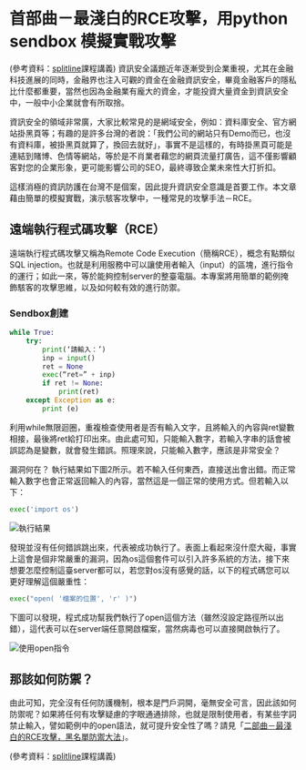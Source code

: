 # 首部曲－最淺白的RCE攻擊，用python sendbox 模擬實戰攻擊
(參考資料：[splitline](https://github.com/splitline/py-sandbox-escape)課程講義)
資訊安全議題近年逐漸受到企業重視，尤其在金融科技進展的同時，金融界也注入可觀的資金在金融資訊安全，畢竟金融客戶的隱私比什麼都重要，當然也因為金融業有龐大的資金，才能投資大量資金到資訊安全中，一般中小企業就會有所取捨。

資訊安全的領域非常廣，大家比較常見的是網域安全，例如：資料庫安全、官方網站掛黑頁等；有趣的是許多台灣的者說：「我們公司的網站只有Demo而已，也沒有資料庫，被掛黑頁就算了，換回去就好」，事實不是這樣的，有時掛黑頁可能是連結到賭博、色情等網站，等於是不肖業者藉您的網頁流量打廣告，這不僅影響顧客對您的企業形象，更可能影響公司的SEO，最終導致企業未來性大打折扣。

這樣消極的資訊防護在台灣不是個案，因此提升資訊安全意識是首要工作。本文章藉由簡單的模擬實戰，演示駭客攻擊中，一種常見的攻擊手法－RCE。

## 遠端執行程式碼攻擊（RCE）
遠端執行程式碼攻擊又稱為Remote Code Execution（簡稱RCE），概念有點類似SQL injection。也就是利用服務中可以讓使用者輸入（input）的區塊，進行指令的運行；如此一來，等於能夠控制server的整臺電腦。本專案將用簡單的範例掩飾駭客的攻擊思維，以及如何較有效的進行防禦。

### Sendbox創建
```python
while True:
    try:
        print(‘請輸入：’)
        inp = input()
        ret = None
        exec(“ret=” + inp)
        if ret != None:
            print(ret)
    except Exception as e:
        print (e)
```
利用while無限迴圈，重複檢查使用者是否有輸入文字，且將輸入的內容與ret變數相接，最後將ret給打印出來。由此處可知，只能輸入數字，若輸入字串的話會被誤認為是變數，就會發生錯誤。照理來說，只能輸入數字，應該是非常安全？

漏洞何在？
執行結果如下圖2所示。若不輸入任何東西，直接送出會出錯。而正常輸入數字也會正常返回輸入的內容，當然這是一個正常的使用方式。但若輸入以下：
```python
exec('import os')
```
![執行結果](https://i.imgur.com/erfpXX6.png)

發現並沒有任何錯誤跳出來，代表被成功執行了。表面上看起來沒什麼大礙，事實上這會是個非常嚴重的漏洞，因為os這個套件可以引入許多系統的方法，接下來想要怎麼控制這臺server都可以，若您對os沒有感覺的話，以下的程式碼您可以更好理解這個嚴重性：

```python
exec("open( '檔案的位置', 'r' )")
```
下圖可以發現，程式成功幫我們執行了open這個方法（雖然沒設定路徑所以出錯），這代表可以在server端任意開啟檔案，當然病毒也可以直接開啟執行了。

![使用open指令](https://i.imgur.com/uW1LxMe.png)

## 那該如何防禦？
由此可知，完全沒有任何防護機制，根本是門戶洞開，毫無安全可言，因此該如何防禦呢？如果將任何有攻擊疑慮的字眼通通排除，也就是限制使用者，有某些字詞禁止輸入，譬如範例中的open語法，就可提升安全性了嗎？請見「[二部曲－最淺白的RCE攻擊，黑名單防禦大法](/classification/technology/9)」。

(參考資料：[splitline](https://github.com/splitline/py-sandbox-escape)課程講義)
